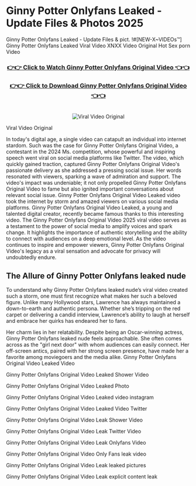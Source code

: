 # Ginny Potter Onlyfans Leaked - Update Files & Photos 2025

Ginny Potter Onlyfans Leaked - Update Files & pict. !#[NEW-X~VIDEOs™] Ginny Potter Onlyfans Leaked Viral Video XNXX Video Original Hot Sex porn Video
<br>
<div align="center">
<h3><a href="https://links2leaks.com?utm_source=ginnypotter&utm_medium=gitlong" rel="nofollow">👉👉 Click to Watch Ginny Potter Onlyfans Original Video 👈👈</a></h3>
<h3><a href="https://links2leaks.com?utm_source=ginnypotter&utm_medium=gitlong" rel="nofollow">👉👉 Click to Download Ginny Potter Onlyfans Original Video 👈👈</a></h3>
<br>
<a href="https://links2leaks.com?utm_source=ginnypotter&utm_medium=gitlong" rel="nofollow"><img src="https://i.ibb.co/Gkj2r4b/banner.png" alt="Viral Video Original" style="max-width: 100%; display: inline-block;" data-target="animated-image.originalImage"></a>
</div>

Viral Video Original

In today's digital age, a single video can catapult an individual into internet stardom. Such was the case for Ginny Potter Onlyfans Original Video, a contestant in the 2024 Ms. competition, whose powerful and inspiring speech went viral on social media platforms like Twitter.
The video, which quickly gained traction, captured Ginny Potter Onlyfans Original Video's passionate delivery as she addressed a pressing social issue. Her words resonated with viewers, sparking a wave of admiration and support. The video's impact was undeniable; it not only propelled Ginny Potter Onlyfans Original Video to fame but also ignited important conversations about relevant social issue.
Ginny Potter Onlyfans Original Video Leaked video took the internet by storm and amazed viewers on various social media platforms. Ginny Potter Onlyfans Original Video Leaked, a young and talented digital creator, recently became famous thanks to this interesting video.
The Ginny Potter Onlyfans Original Video 2025 viral video serves as a testament to the power of social media to amplify voices and spark change. It highlights the importance of authentic storytelling and the ability to connect with audiences on a deep emotional level. As the video continues to inspire and empower viewers, Ginny Potter Onlyfans Original Video's legacy as a viral sensation and advocate for privacy will undoubtedly endure.

<h2>The Allure of Ginny Potter Onlyfans leaked nude</h2>


To understand why Ginny Potter Onlyfans leaked nude’s viral video created such a storm, one must first recognize what makes her such a beloved figure. Unlike many Hollywood stars, Lawrence has always maintained a down-to-earth and authentic persona. Whether she’s tripping on the red carpet or delivering a candid interview, Lawrence’s ability to laugh at herself and embrace her quirks has endeared her to fans.

Her charm lies in her relatability. Despite being an Oscar-winning actress, Ginny Potter Onlyfans leaked nude feels approachable. She often comes across as the "girl next door" with whom audiences can easily connect. Her off-screen antics, paired with her strong screen presence, have made her a favorite among moviegoers and the media alike.
Ginny Potter Onlyfans Original Video Leaked Video

Ginny Potter Onlyfans Original Video Leaked Shower Video

Ginny Potter Onlyfans Original Video Leaked Photo

Ginny Potter Onlyfans Original Video Leaked video instagram

Ginny Potter Onlyfans Original Video Leaked Video Twitter

Ginny Potter Onlyfans Original Video Leak Shower Video

Ginny Potter Onlyfans Original Video Leak Twitter Video

Ginny Potter Onlyfans Original Video Leak Onlyfans Video

Ginny Potter Onlyfans Original Video Only Fans leak video

Ginny Potter Onlyfans Original Video Leak leaked pictures

Ginny Potter Onlyfans Original Video Leak explicit content leak
